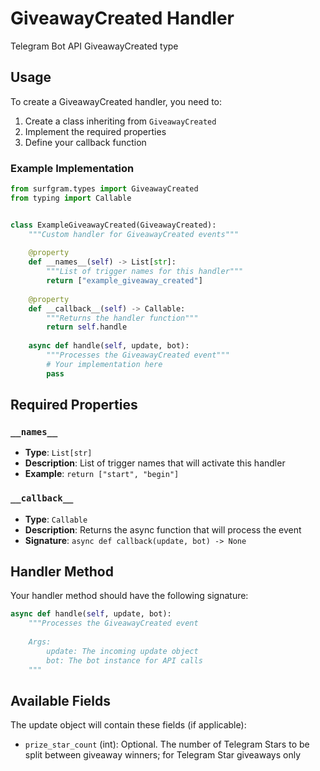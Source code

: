# GiveawayCreated Handler

Telegram Bot API GiveawayCreated type

## Usage

To create a GiveawayCreated handler, you need to:

1. Create a class inheriting from `GiveawayCreated`
2. Implement the required properties
3. Define your callback function

### Example Implementation

```python
from surfgram.types import GiveawayCreated
from typing import Callable


class ExampleGiveawayCreated(GiveawayCreated):
    """Custom handler for GiveawayCreated events"""
    
    @property
    def __names__(self) -> List[str]:
        """List of trigger names for this handler"""
        return ["example_giveaway_created"]
    
    @property
    def __callback__(self) -> Callable:
        """Returns the handler function"""
        return self.handle
    
    async def handle(self, update, bot):
        """Processes the GiveawayCreated event"""
        # Your implementation here
        pass
```

## Required Properties

### `__names__`
- **Type**: `List[str]`
- **Description**: List of trigger names that will activate this handler
- **Example**: `return ["start", "begin"]`

### `__callback__`
- **Type**: `Callable`
- **Description**: Returns the async function that will process the event
- **Signature**: `async def callback(update, bot) -> None`

## Handler Method

Your handler method should have the following signature:

```python
async def handle(self, update, bot):
    """Processes the GiveawayCreated event
    
    Args:
        update: The incoming update object
        bot: The bot instance for API calls
    """
```

## Available Fields

The update object will contain these fields (if applicable):

- `prize_star_count` (int): Optional. The number of Telegram Stars to be split between giveaway winners; for Telegram Star giveaways only
